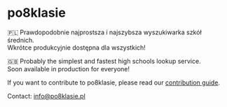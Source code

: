 # po8klasie
:poland: Prawdopodobnie najprostsza i najszybsza wyszukiwarka szkół średnich. <br/>
Wkrótce produkcyjnie dostępna dla wszystkich!

:uk: Probably the simplest and fastest high schools lookup service. <br />
Soon available in production for everyone!

If you want to contribute to po8klasie, please read our [contribution guide](https://github.com/po8klasie/.github/blob/master/CONTRIBUTING.md).

Contact: info@po8klasie.pl
